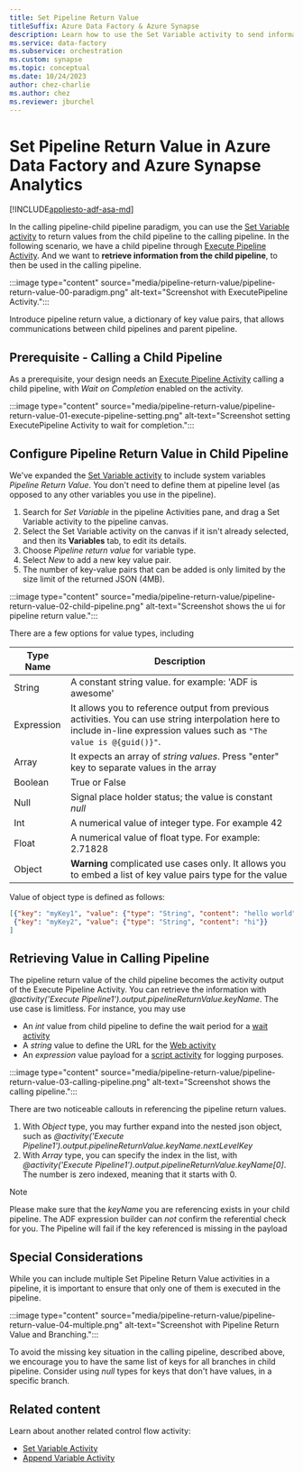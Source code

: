 ```yaml
---
title: Set Pipeline Return Value
titleSuffix: Azure Data Factory & Azure Synapse
description: Learn how to use the Set Variable activity to send information from child pipeline to main pipeline
ms.service: data-factory
ms.subservice: orchestration
ms.custom: synapse
ms.topic: conceptual
ms.date: 10/24/2023
author: chez-charlie
ms.author: chez
ms.reviewer: jburchel
---
```


# Set Pipeline Return Value in Azure Data Factory and Azure Synapse Analytics
[!INCLUDE[appliesto-adf-asa-md](includes/appliesto-adf-asa-md.md)]

In the calling pipeline-child pipeline paradigm, you can use the [Set Variable activity](control-flow-set-variable-activity.md) to return values from the child pipeline to the calling pipeline. In the following scenario, we have a child pipeline through [Execute Pipeline Activity](control-flow-execute-pipeline-activity.md). And we want to __retrieve information from the child pipeline__, to then be used in the calling pipeline.

:::image type="content" source="media/pipeline-return-value/pipeline-return-value-00-paradigm.png" alt-text="Screenshot with ExecutePipeline Activity.":::

Introduce pipeline return value, a dictionary of key value pairs, that allows communications between child pipelines and parent pipeline.

## Prerequisite - Calling a Child Pipeline

As a prerequisite, your design needs an [Execute Pipeline Activity](control-flow-execute-pipeline-activity.md) calling a child pipeline, with _Wait on Completion_ enabled on the activity.

:::image type="content" source="media/pipeline-return-value/pipeline-return-value-01-execute-pipeline-setting.png" alt-text="Screenshot setting ExecutePipeline Activity to wait for completion.":::


## Configure Pipeline Return Value in Child Pipeline

We've expanded the [Set Variable activity](control-flow-set-variable-activity.md) to include system variables _Pipeline Return Value_. You don't need to define them at pipeline level (as opposed to any other variables you use in the pipeline).

1. Search for _Set Variable_ in the pipeline Activities pane, and drag a Set Variable activity to the pipeline canvas.
1. Select the Set Variable activity on the canvas if it isn't already selected, and then its **Variables** tab, to edit its details.
1. Choose _Pipeline return value_ for variable type.
1. Select _New_ to add a new key value pair.
1. The number of key-value pairs that can be added is only limited by the size limit of the returned JSON (4MB).

:::image type="content" source="media/pipeline-return-value/pipeline-return-value-02-child-pipeline.png" alt-text="Screenshot shows the ui for pipeline return value.":::

There are a few options for value types, including

Type Name | Description
-------- | ----------- 
String | A constant string value. for example: 'ADF is awesome'
Expression | It allows you to reference output from previous activities. You can use string interpolation here to include in-line expression values such as ```"The value is @{guid()}"```.
Array | It expects an array of _string values_. Press "enter" key to separate values in the array
Boolean | True or False
Null | Signal place holder status; the value is constant _null_
Int | A numerical value of integer type. For example 42
Float | A numerical value of float type. For example: 2.71828 
Object | __Warning__ complicated use cases only. It allows you to embed a list of key value pairs type for the value

Value of object type is defined as follows:

``` json
[{"key": "myKey1", "value": {"type": "String", "content": "hello world"}}, 
 {"key": "myKey2", "value": {"type": "String", "content": "hi"}}
]
```

## Retrieving Value in Calling Pipeline

The pipeline return value of the child pipeline becomes the activity output of the Execute Pipeline Activity. You can retrieve the information with _@activity('Execute Pipeline1').output.pipelineReturnValue.keyName_. The use case is limitless. For instance, you may use
* An _int_ value from child pipeline to define the wait period for a [wait activity](control-flow-wait-activity.md)
* A _string_ value to define the URL for the [Web activity](control-flow-web-activity.md)
* An _expression_ value payload for a [script activity](transform-data-using-script.md) for logging purposes.

:::image type="content" source="media/pipeline-return-value/pipeline-return-value-03-calling-pipeline.png" alt-text="Screenshot shows the calling pipeline.":::

There are two noticeable callouts in referencing the pipeline return values. 

1.  With _Object_ type, you may further expand into the nested json object, such as _@activity('Execute Pipeline1').output.pipelineReturnValue.keyName.nextLevelKey_
2.  With _Array_ type, you can specify the index in the list, with _@activity('Execute Pipeline1').output.pipelineReturnValue.keyName[0]_. The number is zero indexed, meaning that it starts with 0.

> [!NOTE]
> Please make sure that the _keyName_ you are referencing exists in your child pipeline. The ADF expression builder can _not_ confirm the referential check for you.
> The Pipeline will fail if the key referenced is missing in the payload

## Special Considerations

While you can include multiple Set Pipeline Return Value activities in a pipeline, it is important to ensure that only one of them is executed in the pipeline.

:::image type="content" source="media/pipeline-return-value/pipeline-return-value-04-multiple.png" alt-text="Screenshot with Pipeline Return Value and Branching.":::

To avoid the missing key situation in the calling pipeline, described above, we encourage you to have the same list of keys for all branches in child pipeline. Consider using _null_ types for keys that don't have values, in a specific branch.

## Related content
Learn about another related control flow activity: 
- [Set Variable Activity](control-flow-set-variable-activity.md)
- [Append Variable Activity](control-flow-append-variable-activity.md)

